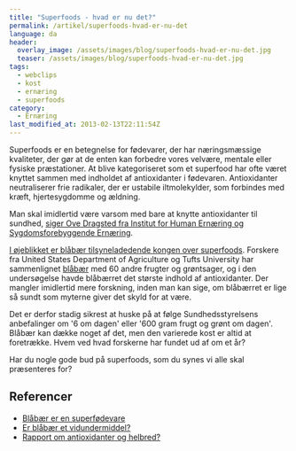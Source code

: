 ```yaml
---
title: "Superfoods - hvad er nu det?"
permalink: /artikel/superfoods-hvad-er-nu-det
language: da
header:
  overlay_image: /assets/images/blog/superfoods-hvad-er-nu-det.jpg
  teaser: /assets/images/blog/superfoods-hvad-er-nu-det.jpg
tags:
  - webclips
  - kost
  - ernæring
  - superfoods
category:
  - Ernæring
last_modified_at: 2013-02-13T22:11:54Z
---
```


Superfoods er en betegnelse for fødevarer, der har næringsmæssige kvaliteter, der gør at de enten kan forbedre vores velvære, mentale eller fysiske præstationer. At blive kategoriseret som et superfood har ofte været knyttet sammen med indholdet af antioxidanter i fødevaren. Antioxidanter neutraliserer frie radikaler, der er ustabile iltmolekylder, som forbindes med kræft, hjertesygdomme og ældning.

Man skal imidlertid være varsom med bare at knytte antioxidanter til sundhed, [siger Ove Dragsted fra Institut for Human Ernæring og Sygdomsforebyggende Ernæring](http://www.dr.dk/Sundhed/dinsundhed/Myter_om_kost_og_motion/2009/0205114414_2.htm).

[I øjeblikket er blåbær tilsyneladedende kongen over superfoods](http://politiken.dk/tjek/dagligliv/forbrugguider/guidersundhed/article402396.ece). Forskere fra United States Department of Agriculture og Tufts University har sammenlignet [blåbær](http://da.wikipedia.org/wiki/Bl%C3%A5b%C3%A6r) med 60 andre frugter og grøntsager, og i den undersøgelse havde blåbærret det største indhold af antioxidanter. Der mangler imidlertid mere forskning, inden man kan sige, om blåbærret er lige så sundt som myterne giver det skyld for at være.

Det er derfor stadig sikrest at huske på at følge Sundhedsstyrelsens anbefalinger om '6 om dagen' eller '600 gram frugt og grønt om dagen'. Blåbær kan dække noget af det, men den varierede kost er altid at foretrække. Hvem ved hvad forskerne har fundet ud af om et år?

Har du nogle gode bud på superfoods, som du synes vi alle skal præsenteres for?

## Referencer

- [Blåbær er en superfødevare](http://politiken.dk/tjek/dagligliv/forbrugguider/guidersundhed/article402396.ece)
- [Er blåbær et vidundermiddel?](http://www.dr.dk/Sundhed/dinsundhed/Myter_om_kost_og_motion/2009/0205114414_2.htm)
- [Rapport om antioxidanter og helbred?](http://www.meraadet.dk/gfx/uploads/rapporter_pdf/7193_antioxidanter.pdf)
